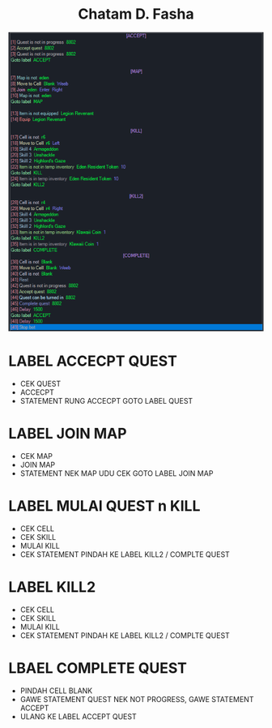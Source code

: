 <h1 align="center">Chatam D. Fasha</h1>

<p align="center">
   <img src="https://github.com/asasama/templat-gbot/blob/main/contoh%20ss/image.png?raw=true" alt="contoh ss"
</p>

# LABEL ACCECPT QUEST
- CEK QUEST
- ACCECPT
- STATEMENT RUNG ACCECPT GOTO LABEL QUEST

# LABEL JOIN MAP
- CEK MAP
- JOIN MAP
- STATEMENT NEK MAP UDU CEK GOTO LABEL JOIN MAP

# LABEL MULAI QUEST n KILL
- CEK CELL
- CEK SKILL
- MULAI KILL
- CEK STATEMENT PINDAH KE LABEL KILL2 / COMPLTE QUEST

# LABEL KILL2
- CEK CELL
- CEK SKILL
- MULAI KILL
- CEK STATEMENT PINDAH KE LABEL KILL2 / COMPLTE QUEST

# LBAEL COMPLETE QUEST
- PINDAH CELL BLANK
- GAWE STATEMENT QUEST NEK NOT PROGRESS, GAWE STATEMENT ACCEPT
- ULANG KE LABEL ACCEPT QUEST
